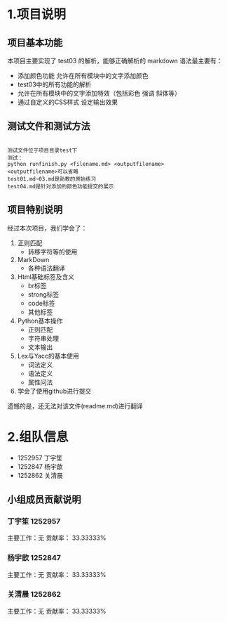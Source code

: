 # 1.项目说明

## 项目基本功能

本项目主要实现了 test03 的解析，能够正确解析的 markdown 语法最主要有：

* 添加颜色功能 允许在所有模块中的文字添加颜色
* test03中的所有功能的解析
* 允许在所有模块中的文字添加特效（包括彩色 强调 斜体等）
* 通过自定义的CSS样式 设定输出效果

## 测试文件和测试方法

```

测试文件位于项目目录test下
测试：
python runfinish.py <filename.md> <outputfilename>
<outputfilename>可以省略
test01.md~03.md是助教的原始练习
test04.md是针对添加的颜色功能提交的展示 

```

## 项目特别说明

经过本次项目，我们学会了：

1. 正则匹配
	* 转移字符等的使用
2. MarkDown
	* 各种语法翻译
3. Html基础标签及含义
	* br标签
	* strong标签
	* code标签
	* 其他标签
4. Python基本操作
	* 正则匹配
	* 字符串处理
	* 文本输出
5. Lex与Yacc的基本使用
	* 词法定义
	* 语法定义
	* 属性问法
6. 学会了使用github进行提交

遗憾的是，还无法对该文件(readme.md)进行翻译
	
# 2.组队信息
* 1252957 丁宇笙
* 1252847 杨宇歆
* 1252862 关清晨

## 小组成员贡献说明

### 丁宇笙 1252957 
主要工作：无
贡献率： 33.33333%

### 杨宇歆 1252847
主要工作：无
贡献率： 33.33333%

### 关清晨 1252862
主要工作：无
贡献率： 33.33333%
